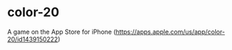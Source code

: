 # color-20

A game on the App Store for iPhone (https://apps.apple.com/us/app/color-20/id1439150222)
